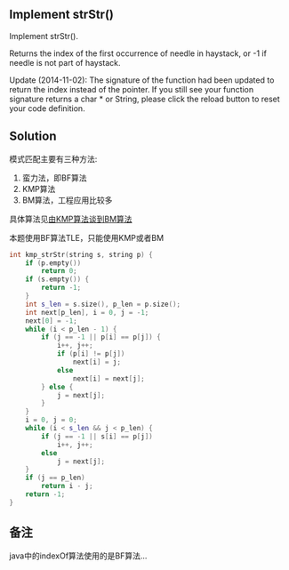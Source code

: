 ## Implement strStr()

Implement strStr().

Returns the index of the first occurrence of needle in haystack, or -1 if needle is not part of haystack.

Update (2014-11-02):
The signature of the function had been updated to return the index instead of the pointer. If you still see your function signature returns a char * or String, please click the reload button  to reset your code definition.

## Solution

模式匹配主要有三种方法:

1. 蛮力法，即BF算法
2. KMP算法
3. BM算法，工程应用比较多

具体算法见[由KMP算法谈到BM算法](http://blog.csdn.net/v_JULY_v/article/details/6545192)

本题使用BF算法TLE，只能使用KMP或者BM

```cpp
int kmp_strStr(string s, string p) {
	if (p.empty())
		return 0;
	if (s.empty()) {
		return -1;
	}
	int s_len = s.size(), p_len = p.size();
	int next[p_len], i = 0, j = -1;
	next[0] = -1;
	while (i < p_len - 1) {
		if (j == -1 || p[i] == p[j]) {
			i++, j++;
			if (p[i] != p[j])
				next[i] = j;
			else
				next[i] = next[j];
		} else {
			j = next[j];
		}
	}
	i = 0, j = 0;
	while (i < s_len && j < p_len) {
		if (j == -1 || s[i] == p[j])
			i++, j++;
		else
			j = next[j];
	}
	if (j == p_len)
		return i - j;
	return -1;
}
```

## 备注

java中的indexOf算法使用的是BF算法...
